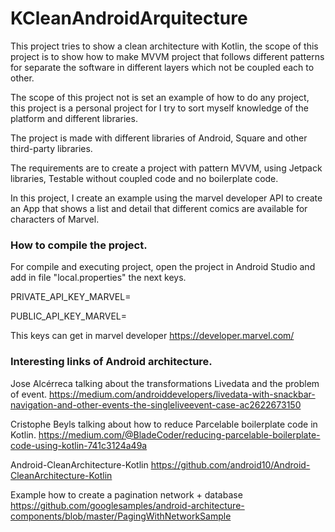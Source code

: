 # KCleanAndroidArquitecture
This project tries to show a clean architecture with Kotlin, the scope of this project is to show how to make MVVM project that follows different patterns for separate the software in different layers which not be coupled each to other.

The scope of this project not is set an example of how to do any project, this project is a personal project for I try to sort myself knowledge of the platform and different libraries.

The project is made with different libraries of Android, Square and other third-party libraries.


The requirements are to create a project with pattern MVVM, using Jetpack libraries, Testable without coupled code and no boilerplate code.


In this project, I create an example using the marvel developer API to create an App that shows a list and detail that different comics are available for characters of Marvel.

### How to compile the project.

For compile and executing project, open the project in Android Studio and add in file "local.properties" the next keys.

PRIVATE_API_KEY_MARVEL=

PUBLIC_API_KEY_MARVEL=

This keys can get in marvel developer 
https://developer.marvel.com/


### Interesting links of Android architecture.

Jose Alcérreca talking about the transformations Livedata and the problem of event.
https://medium.com/androiddevelopers/livedata-with-snackbar-navigation-and-other-events-the-singleliveevent-case-ac2622673150

Cristophe Beyls talking about how to reduce Parcelable boilerplate code in Kotlin.
https://medium.com/@BladeCoder/reducing-parcelable-boilerplate-code-using-kotlin-741c3124a49a

Android-CleanArchitecture-Kotlin
https://github.com/android10/Android-CleanArchitecture-Kotlin

Example how to create a pagination network + database
https://github.com/googlesamples/android-architecture-components/blob/master/PagingWithNetworkSample


